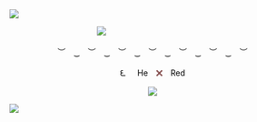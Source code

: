 <img src="https://i.postimg.cc/RVQSPHqn/Untitled4796-20240905161307.png">
<p dir="auto">
　　　　　　　　　　　<img src="https://i.postimg.cc/x160QVvf/Untitled4795-20240905155655.png">
</p>
<p align="center">
 ︶　‿　︶　‿　︶　‿　︶　‿　︶　‿　︶　‿　︶　　 
  </p>
<p align="center">
<span class="color-change" style="color:#000">ᘍ⠀⠀He⠀ </span><span class="color-change" style="color:#520404"><strong>𓏴</strong></span><span class="color-change" style="color:#000">⠀ Red</span>
</p>
<p align="center">
<img src="https://komarev.com/ghpvc/?username=tordyaoi&color=520404">
</p>
<img src="https://i.postimg.cc/rwV87wtZ/Untitled4796-20240905161310.png">
